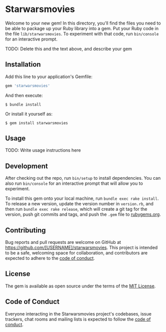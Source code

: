 # Starwarsmovies

Welcome to your new gem! In this directory, you'll find the files you need to be able to package up your Ruby library into a gem. Put your Ruby code in the file `lib/starwarsmovies`. To experiment with that code, run `bin/console` for an interactive prompt.

TODO: Delete this and the text above, and describe your gem

## Installation

Add this line to your application's Gemfile:

```ruby
gem 'starwarsmovies'
```

And then execute:

    $ bundle install

Or install it yourself as:

    $ gem install starwarsmovies

## Usage

TODO: Write usage instructions here

## Development

After checking out the repo, run `bin/setup` to install dependencies. You can also run `bin/console` for an interactive prompt that will allow you to experiment.

To install this gem onto your local machine, run `bundle exec rake install`. To release a new version, update the version number in `version.rb`, and then run `bundle exec rake release`, which will create a git tag for the version, push git commits and tags, and push the `.gem` file to [rubygems.org](https://rubygems.org).

## Contributing

Bug reports and pull requests are welcome on GitHub at https://github.com/[USERNAME]/starwarsmovies. This project is intended to be a safe, welcoming space for collaboration, and contributors are expected to adhere to the [code of conduct](https://github.com/[USERNAME]/starwarsmovies/blob/master/CODE_OF_CONDUCT.md).


## License

The gem is available as open source under the terms of the [MIT License](https://opensource.org/licenses/MIT).

## Code of Conduct

Everyone interacting in the Starwarsmovies project's codebases, issue trackers, chat rooms and mailing lists is expected to follow the [code of conduct](https://github.com/[USERNAME]/starwarsmovies/blob/master/CODE_OF_CONDUCT.md).
